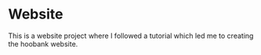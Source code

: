 # Website
This is a website project where I followed a tutorial which led me to creating the hoobank website.
